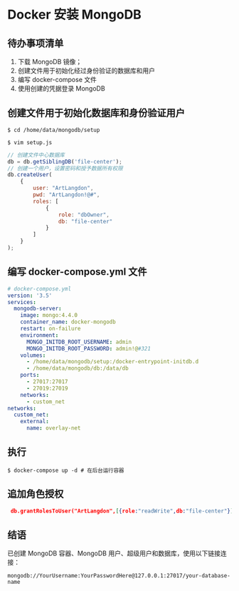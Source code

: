 # Docker 安装 MongoDB

## 待办事项清单

1. 下载 MongoDB 镜像；
2. 创建文件用于初始化经过身份验证的数据库和用户
3. 编写 docker-compose 文件
4. 使用创建的凭据登录 MongoDB

## 创建文件用于初始化数据库和身份验证用户

```shell
$ cd /home/data/mongodb/setup
```

```shell
$ vim setup.js
```

```js
// 创建文件中心数据库
db = db.getSiblingDB('file-center');
// 创建一个用户，设置密码和授予数据所有权限
db.createUser(
    {
        user: "ArtLangdon",
        pwd: "ArtLangdon!@#",
        roles: [
            {
                role: "dbOwner",
                db: "file-center"
            }
        ]
    }
);
```

## 编写 docker-compose.yml 文件

```yaml
# docker-compose.yml
version: '3.5'
services:
  mongodb-server:
    image: mongo:4.4.0
    container_name: docker-mongodb
    restart: on-failure
    environment:
      MONGO_INITDB_ROOT_USERNAME: admin
      MONGO_INITDB_ROOT_PASSWORD: admin!@#321
    volumes:
      - /home/data/mongodb/setup:/docker-entrypoint-initdb.d
      - /home/data/mongodb/db:/data/db
    ports:
      - 27017:27017
      - 27019:27019
    networks:
      - custom_net
networks:
  custom_net:
    external:
      name: overlay-net
```

## 执行

```shell
$ docker-compose up -d # 在后台运行容器
```

## 追加角色授权

```json
 db.grantRolesToUser("ArtLangdon",[{role:"readWrite",db:"file-center"}]);
```

## 结语

已创建 MongoDB 容器、MongoDB 用户、超级用户和数据库，使用以下链接连接：

```shell
mongodb://YourUsername:YourPasswordHere@127.0.0.1:27017/your-database-name
```



